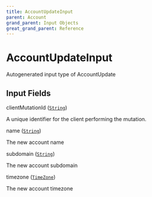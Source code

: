 ```yaml
---
title: AccountUpdateInput
parent: Account
grand_parent: Input Objects
great_grand_parent: Reference
---
```


<h1>AccountUpdateInput</h1>

Autogenerated input type of AccountUpdate

<h2>Input Fields</h2>

<div class="field-entry ">
  <span id="client_mutation_id" class="field-name anchored">clientMutationId (<code><a href="/docs/reference/scalar/string">String</a></code>)</span>

  <div class="description-wrapper">
   <p>A unique identifier for the client performing the mutation.</p>

  </div>
</div>

<div class="field-entry ">
  <span id="name" class="field-name anchored">name (<code><a href="/docs/reference/scalar/string">String</a></code>)</span>

  <div class="description-wrapper">
   <p>The new account name</p>

  </div>
</div>

<div class="field-entry ">
  <span id="subdomain" class="field-name anchored">subdomain (<code><a href="/docs/reference/scalar/string">String</a></code>)</span>

  <div class="description-wrapper">
   <p>The new account subdomain</p>

  </div>
</div>

<div class="field-entry ">
  <span id="timezone" class="field-name anchored">timezone (<code><a href="/docs/reference/enum/time_zone">TimeZone</a></code>)</span>

  <div class="description-wrapper">
   <p>The new account timezone</p>

  </div>
</div>

